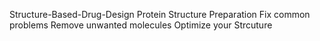 Structure-Based-Drug-Design
Protein Structure Preparation
    Fix common problems
    Remove unwanted molecules
    Optimize your Strcuture
